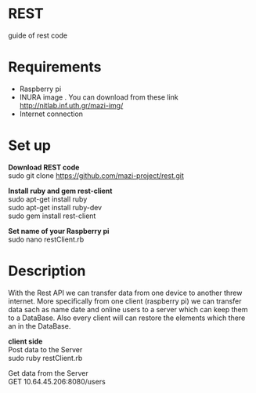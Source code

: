 # REST
guide of rest code


# Requirements 

* Raspberry pi
* INURA image . You can download from these link http://nitlab.inf.uth.gr/mazi-img/
* Internet connection

# Set up

**Download REST code**                                                                                                           
 sudo git clone https://github.com/mazi-project/rest.git

**Install ruby and gem rest-client**                                                                                         
 sudo apt-get install ruby                                                                                                   
 sudo apt-get install ruby-dev                                                                                               
 sudo gem install rest-client

**Set name of your Raspberry pi**                                                                                             
 sudo nano restClient.rb
                 

# Description

With the Rest API we can transfer data from one device to another threw internet.
More specifically from one client (raspberry pi) we can transfer data sach as name
date and online users to a server which can keep them to a DataBase. Also every client
will can restore the elements which there an in the DataBase.

**client side**                                                                                                               
Post data to the Server                                                                                                       
sudo ruby restClient.rb                                                                                                       

Get data from the Server                                                                                                     
GET 10.64.45.206:8080/users

